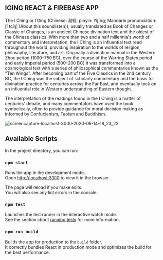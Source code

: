## IGING REACT & FIREBASE APP

The I Ching or I Ging (Chinese: 易經; pinyin: Yìjīng; Mandarin pronunciation: [î tɕíŋ] (About this soundlisten)), usually translated as Book of Changes or Classic of Changes, is an ancient Chinese divination text and the oldest of the Chinese classics. With more than two and a half millennia's worth of commentary and interpretation, the I Ching is an influential text read throughout the world, providing inspiration to the worlds of religion, philosophy, literature, and art. Originally a divination manual in the Western Zhou period (1000–750 BC), over the course of the Warring States period and early imperial period (500–200 BC) it was transformed into a cosmological text with a series of philosophical commentaries known as the "Ten Wings". After becoming part of the Five Classics in the 2nd century BC, the I Ching was the subject of scholarly commentary and the basis for divination practice for centuries across the Far East, and eventually took on an influential role in Western understanding of Eastern thought.

The interpretation of the readings found in the I Ching is a matter of centuries' debate, and many commentators have used the book symbolically, often to provide guidance for moral decision making as informed by Confucianism, Taoism and Buddhism.


![screencapture-localhost-3000-2020-06-14-18_23_22](https://user-images.githubusercontent.com/58664635/84598688-d31fd080-ae6c-11ea-8bcb-e331ae884d63.png)

## Available Scripts

In the project directory, you can run:

### `npm start`

Runs the app in the development mode.<br />
Open [http://localhost:3000](http://localhost:3000) to view it in the browser.

The page will reload if you make edits.<br />
You will also see any lint errors in the console.

### `npm test`

Launches the test runner in the interactive watch mode.<br />
See the section about [running tests](https://facebook.github.io/create-react-app/docs/running-tests) for more information.

### `npm run build`

Builds the app for production to the `build` folder.<br />
It correctly bundles React in production mode and optimizes the build for the best performance.






